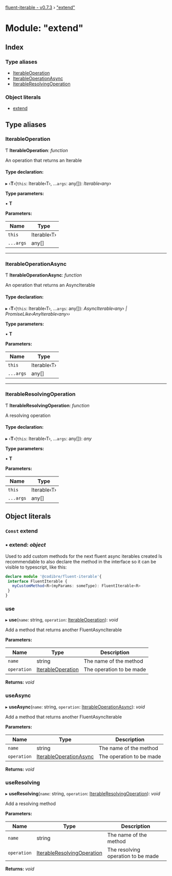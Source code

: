 [fluent-iterable - v0.7.3](../README.md) › ["extend"](_extend_.md)

# Module: "extend"

## Index

### Type aliases

* [IterableOperation](_extend_.md#iterableoperation)
* [IterableOperationAsync](_extend_.md#iterableoperationasync)
* [IterableResolvingOperation](_extend_.md#iterableresolvingoperation)

### Object literals

* [extend](_extend_.md#const-extend)

## Type aliases

###  IterableOperation

Ƭ **IterableOperation**: *function*

An operation that returns an Iterable

#### Type declaration:

▸ ‹**T**›(`this`: Iterable‹T›, ...`args`: any[]): *Iterable‹any›*

**Type parameters:**

▪ **T**

**Parameters:**

Name | Type |
------ | ------ |
`this` | Iterable‹T› |
`...args` | any[] |

___

###  IterableOperationAsync

Ƭ **IterableOperationAsync**: *function*

An operation that returns an AsyncIterable

#### Type declaration:

▸ ‹**T**›(`this`: Iterable‹T›, ...`args`: any[]): *AsyncIterable‹any› | PromiseLike‹AnyIterable‹any››*

**Type parameters:**

▪ **T**

**Parameters:**

Name | Type |
------ | ------ |
`this` | Iterable‹T› |
`...args` | any[] |

___

###  IterableResolvingOperation

Ƭ **IterableResolvingOperation**: *function*

A resolving operation

#### Type declaration:

▸ ‹**T**›(`this`: Iterable‹T›, ...`args`: any[]): *any*

**Type parameters:**

▪ **T**

**Parameters:**

Name | Type |
------ | ------ |
`this` | Iterable‹T› |
`...args` | any[] |

## Object literals

### `Const` extend

### ▪ **extend**: *object*

Used to add custom methods for the next fluent async iterables created
Is recommendable to also declare the method in the interface so it can be visible to typescript, like this:
```ts
declare module '@codibre/fluent-iterable'{
 interface FluentIterable {
   myCustomMethod<R>(myParams: someType): FluentIterable<R>
 }
}
```

###  use

▸ **use**(`name`: string, `operation`: [IterableOperation](_extend_.md#iterableoperation)): *void*

Add a method that returns another FluentAsyncIterable

**Parameters:**

Name | Type | Description |
------ | ------ | ------ |
`name` | string | The name of the method |
`operation` | [IterableOperation](_extend_.md#iterableoperation) | The operation to be made  |

**Returns:** *void*

###  useAsync

▸ **useAsync**(`name`: string, `operation`: [IterableOperationAsync](_extend_.md#iterableoperationasync)): *void*

Add a method that returns another FluentAsyncIterable

**Parameters:**

Name | Type | Description |
------ | ------ | ------ |
`name` | string | The name of the method |
`operation` | [IterableOperationAsync](_extend_.md#iterableoperationasync) | The operation to be made  |

**Returns:** *void*

###  useResolving

▸ **useResolving**(`name`: string, `operation`: [IterableResolvingOperation](_extend_.md#iterableresolvingoperation)): *void*

Add a resolving method

**Parameters:**

Name | Type | Description |
------ | ------ | ------ |
`name` | string | The name of the method |
`operation` | [IterableResolvingOperation](_extend_.md#iterableresolvingoperation) | The resolving operation to be made  |

**Returns:** *void*
